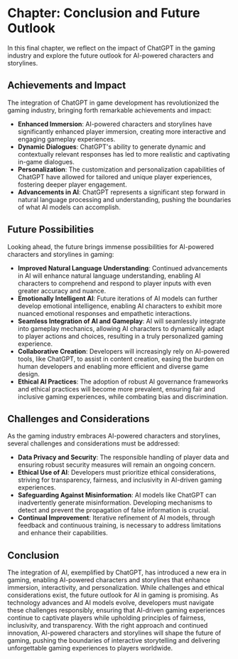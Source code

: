 Chapter: Conclusion and Future Outlook
======================================

In this final chapter, we reflect on the impact of ChatGPT in the gaming industry and explore the future outlook for AI-powered characters and storylines.

Achievements and Impact
-----------------------

The integration of ChatGPT in game development has revolutionized the gaming industry, bringing forth remarkable achievements and impact:

* **Enhanced Immersion**: AI-powered characters and storylines have significantly enhanced player immersion, creating more interactive and engaging gameplay experiences.
* **Dynamic Dialogues**: ChatGPT's ability to generate dynamic and contextually relevant responses has led to more realistic and captivating in-game dialogues.
* **Personalization**: The customization and personalization capabilities of ChatGPT have allowed for tailored and unique player experiences, fostering deeper player engagement.
* **Advancements in AI**: ChatGPT represents a significant step forward in natural language processing and understanding, pushing the boundaries of what AI models can accomplish.

Future Possibilities
--------------------

Looking ahead, the future brings immense possibilities for AI-powered characters and storylines in gaming:

* **Improved Natural Language Understanding**: Continued advancements in AI will enhance natural language understanding, enabling AI characters to comprehend and respond to player inputs with even greater accuracy and nuance.
* **Emotionally Intelligent AI**: Future iterations of AI models can further develop emotional intelligence, enabling AI characters to exhibit more nuanced emotional responses and empathetic interactions.
* **Seamless Integration of AI and Gameplay**: AI will seamlessly integrate into gameplay mechanics, allowing AI characters to dynamically adapt to player actions and choices, resulting in a truly personalized gaming experience.
* **Collaborative Creation**: Developers will increasingly rely on AI-powered tools, like ChatGPT, to assist in content creation, easing the burden on human developers and enabling more efficient and diverse game design.
* **Ethical AI Practices**: The adoption of robust AI governance frameworks and ethical practices will become more prevalent, ensuring fair and inclusive gaming experiences, while combating bias and discrimination.

Challenges and Considerations
-----------------------------

As the gaming industry embraces AI-powered characters and storylines, several challenges and considerations must be addressed:

* **Data Privacy and Security**: The responsible handling of player data and ensuring robust security measures will remain an ongoing concern.
* **Ethical Use of AI**: Developers must prioritize ethical considerations, striving for transparency, fairness, and inclusivity in AI-driven gaming experiences.
* **Safeguarding Against Misinformation**: AI models like ChatGPT can inadvertently generate misinformation. Developing mechanisms to detect and prevent the propagation of false information is crucial.
* **Continual Improvement**: Iterative refinement of AI models, through feedback and continuous training, is necessary to address limitations and enhance their capabilities.

Conclusion
----------

The integration of AI, exemplified by ChatGPT, has introduced a new era in gaming, enabling AI-powered characters and storylines that enhance immersion, interactivity, and personalization. While challenges and ethical considerations exist, the future outlook for AI in gaming is promising. As technology advances and AI models evolve, developers must navigate these challenges responsibly, ensuring that AI-driven gaming experiences continue to captivate players while upholding principles of fairness, inclusivity, and transparency. With the right approach and continued innovation, AI-powered characters and storylines will shape the future of gaming, pushing the boundaries of interactive storytelling and delivering unforgettable gaming experiences to players worldwide.
